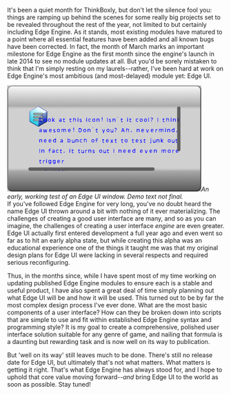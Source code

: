 <!--t Edge Engine Progress Report - March 2016 t-->
<!--tag 2016,archive,dev,thinkboxly,updates tag-->
<!--image /content/images/edge-engine-progress-report-march-2016/EdgeEngineLogo-1024x512.png image-->
  
It's been a quiet month for ThinkBoxly, but don't let the silence fool you: things are ramping up behind the scenes for some really big projects set to be revealed throughout the rest of the year, not limited to but certainly including Edge Engine. As it stands, most existing modules have matured to a point where all essential features have been added and all known bugs have been corrected. In fact, the month of March marks an important milestone for Edge Engine as the first month since the engine's launch in late 2014 to see no module updates at all. But you'd be sorely mistaken to think that I'm simply resting on my laurels--rather, I've been hard at work on Edge Engine's most ambitious (and most-delayed) module yet: Edge UI.  
  
![](/content/images/edge-engine-progress-report-march-2016/edgeui-demo-test.png)_An early, working test of an Edge UI window. Demo text not final._  
If you've followed Edge Engine for very long, you've no doubt heard the name Edge UI thrown around a bit with nothing of it ever materializing. The challenges of creating a good user interface are many, and so as you can imagine, the challenges of creating a user interface _engine_ are even greater. Edge UI actually first entered development a full year ago and even went so far as to hit an early alpha state, but while creating this alpha was an educational experience one of the things it taught me was that my original design plans for Edge UI were lacking in several respects and required serious reconfiguring.  
  
Thus, in the months since, while I have spent most of my time working on updating published Edge Engine modules to ensure each is a stable and useful product, I have also spent a great deal of time simply planning out what Edge UI will be and how it will be used. This turned out to be by far the most complex design process I've ever done. What are the most basic components of a user interface? How can they be broken down into scripts that are simple to use and fit within established Edge Engine syntax and programming style? It is my goal to create a comprehensive, polished user interface solution suitable for any genre of game, and nailing that formula is a daunting but rewarding task and is now well on its way to publication.  
  
But 'well on its way' still leaves much to be done. There's still no release date for Edge UI, but ultimately that's not what matters. What matters is getting it right. That's what Edge Engine has always stood for, and I hope to uphold that core value moving forward--_and_ bring Edge UI to the world as soon as possible. Stay tuned!
